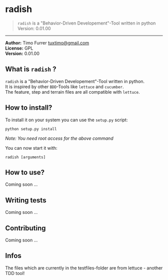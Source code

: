 # radish
> `radish` is a "Behavior-Driven Developement"-Tool written in python
> Version: 0.01.00

***

**Author:** Timo Furrer <tuxtimo@gmail.com><br />
**License:** GPL<br />
**Version:** 0.01.00<br />

## What is `radish` ?
`radish` is a "Behavior-Driven Developement"-Tool written in python.<br />
It is inspired by other `BDD`-Tools like `lettuce` and `cucumber`.<br />
The feature, step and terrain files are all compatible with `lettuce`.

## How to install?
To install it on your system you can use the `setup.py` script:

    python setup.py install

*Note: You need root access for the above command* <br />

You can now start it with:

    radish [arguments]

## How to use?
Coming soon ...

## Writing tests
Coming soon ...

## Contributing
Coming soon ...

## Infos
The files which are currently in the testfiles-folder are from lettuce - another TDD tool!
